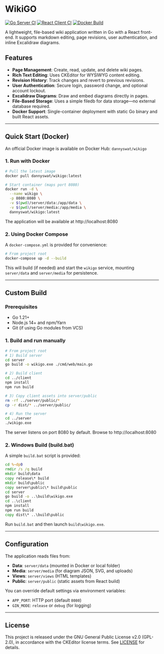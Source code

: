 # WikiGO

[![Go Server CI](https://github.com/dannyswat/wikigo/actions/workflows/go.yml/badge.svg)](https://github.com/dannyswat/wikigo/actions/workflows/go.yml) [![React Client CI](https://github.com/dannyswat/wikigo/actions/workflows/react.yml/badge.svg)](https://github.com/dannyswat/wikigo/actions/workflows/react.yml) [![Docker Build](https://github.com/dannyswat/wikigo/actions/workflows/docker.yml/badge.svg)](https://github.com/dannyswat/wikigo/actions/workflows/docker.yml)

A lightweight, file-based wiki application written in Go with a React front-end. It supports markdown editing, page revisions, user authentication, and inline Excalidraw diagrams.

## Features

- **Page Management**: Create, read, update, and delete wiki pages.
- **Rich Text Editing**: Uses CKEditor for WYSIWYG content editing.
- **Revision History**: Track changes and revert to previous revisions.
- **User Authentication**: Secure login, password change, and optional account lockout.
- **Excalidraw Diagrams**: Draw and embed diagrams directly in pages.
- **File-Based Storage**: Uses a simple filedb for data storage—no external database required.
- **Docker Support**: Single-container deployment with static Go binary and built React assets.

---

## Quick Start (Docker)

An official Docker image is available on Docker Hub: `dannyswat/wikigo`

### 1. Run with Docker

```bash
# Pull the latest image
docker pull dannyswat/wikigo:latest

# Start container (maps port 8080)
docker run -d \
  --name wikigo \
  -p 8080:8080 \
  -v $(pwd)/server/data:/app/data \
  -v $(pwd)/server/media:/app/media \
  dannyswat/wikigo:latest
```

The application will be available at http://localhost:8080

### 2. Using Docker Compose

A `docker-compose.yml` is provided for convenience:

```bash
# From project root
docker-compose up -d --build
```

This will build (if needed) and start the `wikigo` service, mounting `server/data` and `server/media` for persistence.

---

## Custom Build

### Prerequisites

- Go 1.21+
- Node.js 14+ and npm/Yarn
- Git (if using Go modules from VCS)

### 1. Build and run manually

```bash
# From project root
# 1) Build server
cd server
go build -o wikigo.exe ./cmd/web/main.go

# 2) Build client
cd ../client
npm install
npm run build

# 3) Copy client assets into server/public
rm -rf ../server/public/*
cp -r dist/* ../server/public/

# 4) Run the server
cd ../server
./wikigo.exe
```

The server listens on port 8080 by default. Browse to http://localhost:8080

### 2. Windows Build (build.bat)

A simple `build.bat` script is provided:

```bat
cd %~dp0
rmdir /s /q build
mkdir build\data
copy release\* build
mkdir build\public
copy server\public\* build\public
cd server
go build -o ..\build\wikigo.exe
cd ..\client
npm install
npm run build
copy dist\* ..\build\public
```

Run `build.bat` and then launch `build\wikigo.exe`.

---

## Configuration

The application reads files from:

- **Data**: `server/data` (mounted in Docker or local folder)
- **Media**: `server/media` (for diagram JSON, SVG, and uploads)
- **Views**: `server/views` (HTML templates)
- **Public**: `server/public` (static assets from React build)

You can override default settings via environment variables:

- `APP_PORT`: HTTP port (default `8080`)
- `GIN_MODE`: `release` or `debug` (for logging)

---

## License

This project is released under the GNU General Public License v2.0 (GPL-2.0), in accordance with the CKEditor license terms. See [LICENSE](LICENSE) for details.
